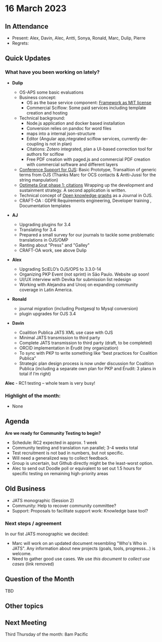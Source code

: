 # 16 March 2023

In Attendance
-------------

- Present: Alex, Davin, Alec, Antti, Sonya, Ronald, Marc, Dulip, Pierre
- Regrets:



Quick Updates
-------------

### What have you been working on lately?

- **Dulip**
	- OS-APS  some basic evaluations
	- Business concept:
		- OS as the base service component: [ Framework as  MIT license](https://gitlab.com/sciflow/development)
		- Commercial Sciflow:   Some paid services including template creation and hosting
	- Technical background:
		- Node.js application  and docker based installation
		- Conversion relies on pandoc for word files
		- maps into a internal json-structure
		-  Editor (Angular app,ntegrated sciflow services, currently de-coupling is not in plan)
		- Citations: Zotero integrated, plan a UI-based correction tool for authors for sciflow
		- Free PDF creation with paged.js  and commercial PDF creation with commercial software and different layers
	- [Conference Support for OJS](https://github.com/withanage/conference): Basic Prototype, Transaltion of generic terms from OJS  (Thanks Marc for OCS contacts & Antti-Jussi for the  string manpulation)
	- [Optimeta  Grat phase 1: citations]( https://github.com/TIBHannover/optimetaCitations#screenshots) Wrapping up the development and sustainment strategy. A second application is written.
	-  Technical concept of [Open knowledge graphs](https://orkg.org/simcomp/review/?resourceId=R321277) as a Journal in OJS.
	- CRAFT-OA : GDPR Requirements engineering, Developer training , Documentation templates

- **AJ**
	- Upgrading plugins for 3.4
	- Translating for 3.4
	- Prepared a small survey for our journals to tackle some problematic translations in OJS/OMP
	- Ranting about "Press" and "Galley"
	- CRAFT-OA work, see above Dulip

- **Alex**
	- Upgrading SciELO’s OJS/OPS to 3.3.0-14
	- Organizing PKP Event (not sprint) in São Paulo. Website up soon!
	- UI/UX interview with Devika for submission list redesign
	- Working with Alejandra and Urooj on expanding community coverage in Latin America.

- **Ronald**
	- journal migration (including Postgesql to Mysql conversion)
	- plugin upgrades for OJS 3.4

- **Davin**
	- Coalition Publica JATS XML use case with OJS
	- Minimal JATS transmission to third party
	- Complete JATS transmission to third party (draft, to be completed)
	- ORCID implementation in Érudit (my organization)
	- To sync with PKP to write something like “best practices for Coalition Publica”
	- Strategic plan design process is now under discussion for Coalition Publica (including a separate own plan for PKP and Érudit: 3 plans in total if I’m right)

**Alec**
	- RC1 testing – whole team is very busy!


### Highlight of the month: ###

- None
   	 

Agenda
------

**Are we ready for Community Testing to begin?**
- Schedule: RC2 expected in approx. 1 week
- Community testing and translation run parallel; 3-4 weeks total
- Test recruitment is not bad in numbers, but not specific.
- Will need a generalized way to collect feedback.
- Group is uncertain, but Github directly might be the least-worst option. 
- Alec to send out Doodle poll or equivalent to set out 1.5 hours for specific testing on remaining high-priority areas

Old Business
------------
- JATS monographic (Session 2)
- Community: Help to recover community committee?
- Support: Proposals to facilitate support work: Knowledge base tool?


### Next steps / agreement

In our fist JATS monographic we decided:
- Marc will work on an updated document resembling "Who's Who in JATS". Any information about new projects (goals, tools, progresss...) is welcome.
- Need to gather good use cases. We use _this document to collect use cases_ (link removed)


Question of the Month
---------------------

TBD


Other topics
------------


Next Meeting
------------

Third Thursday of the month: 8am Pacific
